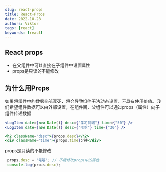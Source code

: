 ```yaml
---
slug: react-props
title: React-Props
date: 2022-10-28
authors: Viktor
tags: [react]
keywords: [react]
---
```

<!-- truncate -->

## React props

- 在父组件中可以直接在子组件中设置属性
- props是只读的不能修改

## 为什么用Props

如果将组件中的数据全部写死，将会导致组件无法动态设置，不具有使用价值。我们希望组件数据可以由外部设置，在组件间，父组件可以通过props（属性）向子组件传递数据

```jsx
<LogItem date={new Date()} desc={"学习前端"} time={"50"} />
<LogItem date={new Date()} desc={"哈哈"} time={"30"} />
```

```jsx
<h2 className="desc">{props.desc}</h2>
<div className="time">{props.time}分钟</div>
```

props是只读的不能修改

```jsx
 props.desc = '嘻嘻'; // 不能修改props中的属性
 console.log(props.desc);
```
